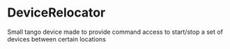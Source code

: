 # DeviceRelocator
Small tango device made to provide command access to start/stop a set of devices between certain locations

